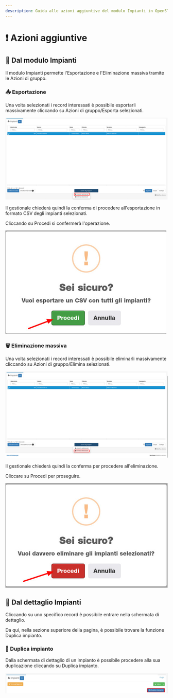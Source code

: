 ```yaml
---
description: Guida alle azioni aggiuntive del modulo Impianti in OpenSTAManager
---
```


# ❗ Azioni aggiuntive

## 👥 Dal modulo Impianti

Il modulo Impianti permette l'Esportazione e l'Eliminazione massiva tramite le Azioni di gruppo.

### 📤 Esportazione&#x20;

Una volta selezionati i record interessati è possibile esportarli massivamente cliccando su Azioni di gruppo/Esporta selezionati.

![](<../../../.gitbook/assets/image (262).png>)

Il gestionale chiederà quindi la conferma di procedere all'esportazione in formato CSV degli impianti selezionati.

Cliccando su Procedi si confermerà l'operazione.

&#x20;                                             <img src="../../../.gitbook/assets/image (274).png" alt="" data-size="original">

### 🗑️ Eliminazione massiva

Una volta selezionati i record interessati è possibile eliminarli massivamente cliccando su Azioni di gruppo/Elimina selezionati.

![](<../../../.gitbook/assets/image (551).png>)

Il gestionale chiederà quindi la conferma per procedere all'eliminazione.

Cliccare su Procedi per proseguire.

&#x20;                                                         <img src="../../../.gitbook/assets/image (623).png" alt="" data-size="original">

## 👤 Dal dettaglio Impianti

Cliccando su uno specifico record è possibile entrare nella schermata di dettaglio.

Da qui, nella sezione superiore della pagina, è possibile trovare la funzione Duplica impianto.

### 🧬 Duplica impianto

Dalla schermata di dettaglio di un impianto è possibile procedere alla sua duplicazione cliccando su Duplica impianto.

![](<../../../.gitbook/assets/image (567).png>)
